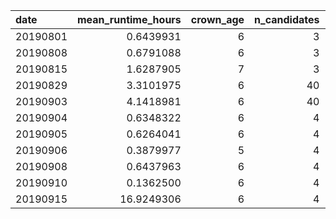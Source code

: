 |date     | mean_runtime_hours| crown_age| n_candidates| mcmc_chain_length| n_particles| n_replicates| mean_n_taxa| mean_ess| perc_low_ess| dna_length|
|:--------|------------------:|---------:|------------:|-----------------:|-----------:|------------:|-----------:|--------:|------------:|----------:|
|20190801 |          0.6439931|         6|            3|           1111000|           1|            2|    26.81250| 552.0521|     27.08333|       1000|
|20190808 |          0.6791088|         6|            3|           1111000|           1|            2|    26.81250| 541.2969|     31.25000|       1000|
|20190815 |          1.6287905|         7|            3|           1111000|           1|            2|    56.75000| 463.0667|     36.66667|       1000|
|20190829 |          3.3101975|         6|           40|           1000000|           1|            2|    26.81250| 421.7337|     39.13043|       1000|
|20190903 |          4.1418981|         6|           40|           1000000|           1|            2|    26.81250| 429.4056|     37.77778|       1000|
|20190904 |          0.6348322|         6|            4|           1000000|           1|            2|    26.81250| 478.9740|     31.25000|       1000|
|20190905 |          0.6264041|         6|            4|           1000000|           1|           10|    28.33333| 502.4483|     28.90295|       1000|
|20190906 |          0.3879977|         5|            4|           1000000|           1|            2|    17.66667| 610.8542|     19.27083|       1000|
|20190908 |          0.6437963|         6|            4|           1000000|           1|            2|    26.81250| 478.9740|     31.25000|       1000|
|20190910 |          0.1362500|         6|            4|           1000000|           1|            2|    26.81250| 583.5312|     16.66667|        100|
|20190915 |         16.9249306|         6|            4|           1000000|          10|            2|    26.81250| 506.2708|     30.20833|       1000|
